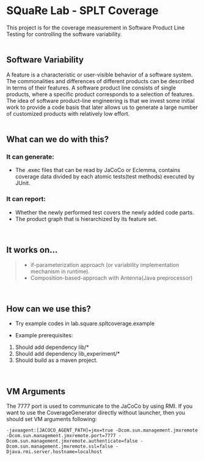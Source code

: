 # SQuaRe Lab - SPLT Coverage

This project is for the coverage measurement in Software Product Line Testing for controlling the software variability.
<br><br>

## Software Variability

A feature is a characteristic or user-visible behavior of a software system. The commonalities and differences of different products can be described in terms of their features.
A software product line consists of single products, where a specific product corresponds to a selection of features.
The idea of software product-line engineering is that we invest some initial work to provide a code basis that later allows us to generate a large number of customized products with relatively low effort.
<br><br>

## What can we do with this?

### It can generate:

- The .exec files that can be read by JaCoCo or Eclemma, contains coverage data divided by each atomic tests(test methods) executed by JUnit.

### It can report:

- Whether the newly performed test covers the newly added code parts.
- The product graph that is hierarchized by its feature set.
<br>

## It works on...

> - if-parameterization approach (or variability implementation mechanism in runtime).
> - Composition-based-approach with Antenna(Java preprocessor)
<br>

## How can we use this?

- Try example codes in lab.square.spltcoverage.example
* Example prerequisites:
1. Should add dependency lib/*
2. Should add dependency lib_experiment/*
3. Should build as a maven project.
<br>

## VM Arguments

The 7777 port is used to communicate to the JaCoCo by using RMI.
If you want to use the CoverageGenerator directly without launcher, then you should set VM arguments following:

`-javaagent:[JACOCO_AGENT_PATH]=jmx=true -Dcom.sun.management.jmxremote -Dcom.sun.management.jmxremote.port=7777 -Dcom.sun.management.jmxremote.authenticate=false -Dcom.sun.management.jmxremote.ssl=false -Djava.rmi.server.hostname=localhost`


